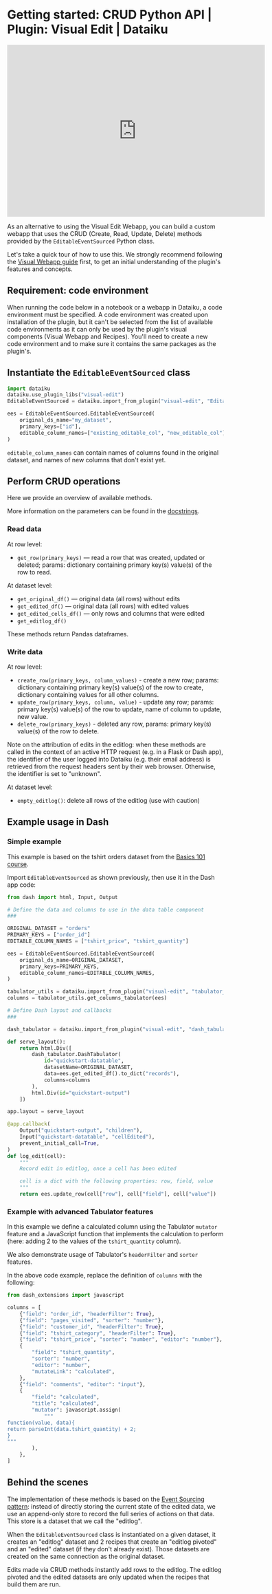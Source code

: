# Getting started: CRUD Python API | Plugin: Visual Edit | Dataiku

<iframe src="https://www.loom.com/embed/3d899ce5f7544850abe91d088b969331" frameborder="0" webkitallowfullscreen="" mozallowfullscreen="" allowfullscreen="" style="height: 400px; width: 600px"></iframe>

As an alternative to using the Visual Edit Webapp, you can build a custom webapp that uses the CRUD (Create, Read, Update, Delete) methods provided by the `EditableEventSourced` Python class.

Let's take a quick tour of how to use this. We strongly recommend following the [Visual Webapp guide](get-started) first, to get an initial understanding of the plugin's features and concepts.

## Requirement: code environment

When running the code below in a notebook or a webapp in Dataiku, a code environment must be specified. A code environment was created upon installation of the plugin, but it can't be selected from the list of available code environments as it can only be used by the plugin's visual components (Visual Webapp and Recipes). You'll need to create a new code environment and to make sure it contains the same packages as the plugin's.

## Instantiate the `EditableEventSourced` class

```python
import dataiku
dataiku.use_plugin_libs("visual-edit")
EditableEventSourced = dataiku.import_from_plugin("visual-edit", "EditableEventSourced")
```

```python
ees = EditableEventSourced.EditableEventSourced(
    original_ds_name="my_dataset",
    primary_keys=["id"],
    editable_column_names=["existing_editable_col", "new_editable_col"]
)
```

`editable_column_names` can contain names of columns found in the original dataset, and names of new columns that don't exist yet.

## Perform CRUD operations

Here we provide an overview of available methods.

More information on the parameters can be found in the [docstrings](backend/).

### Read data

At row level:

* `get_row(primary_keys)` — read a row that was created, updated or deleted; params: dictionary containing primary key(s) value(s) of the row to read.

At dataset level:

* `get_original_df()` — original data (all rows) without edits
* `get_edited_df()` — original data (all rows) with edited values
* `get_edited_cells_df()` — only rows and columns that were edited
* `get_editlog_df()`

These methods return Pandas dataframes.

### Write data

At row level:

* `create_row(primary_keys, column_values)` - create a new row; params: dictionary containing primary key(s) value(s) of the row to create, dictionary containing values for all other columns.
* `update_row(primary_keys, column, value)` - update any row; params: primary key(s) value(s) of the row to update, name of column to update, new value.
* `delete_row(primary_keys)` - deleted any row, params: primary key(s) value(s) of the row to delete.

Note on the attribution of edits in the editlog: when these methods are called in the context of an active HTTP request (e.g. in a Flask or Dash app), the identifier of the user logged into Dataiku (e.g. their email address) is retrieved from the request headers sent by their web browser. Otherwise, the identifier is set to "unknown".

At dataset level:

* `empty_editlog()`: delete all rows of the editlog (use with caution)

## Example usage in Dash

### Simple example

This example is based on the tshirt orders dataset from the [Basics 101 course](https://academy.dataiku.com/basics-101).

Import `EditableEventSourced` as shown previously, then use it in the Dash app code:

```python
from dash import html, Input, Output

# Define the data and columns to use in the data table component
###

ORIGINAL_DATASET = "orders"
PRIMARY_KEYS = ["order_id"]
EDITABLE_COLUMN_NAMES = ["tshirt_price", "tshirt_quantity"]

ees = EditableEventSourced.EditableEventSourced(
    original_ds_name=ORIGINAL_DATASET,
    primary_keys=PRIMARY_KEYS,
    editable_column_names=EDITABLE_COLUMN_NAMES,
)

tabulator_utils = dataiku.import_from_plugin("visual-edit", "tabulator_utils")
columns = tabulator_utils.get_columns_tabulator(ees)

# Define Dash layout and callbacks
###

dash_tabulator = dataiku.import_from_plugin("visual-edit", "dash_tabulator")

def serve_layout():
    return html.Div([
        dash_tabulator.DashTabulator(
            id="quickstart-datatable",
            datasetName=ORIGINAL_DATASET,
            data=ees.get_edited_df().to_dict("records"),
            columns=columns
        ),
        html.Div(id="quickstart-output")
    ])

app.layout = serve_layout

@app.callback(
    Output("quickstart-output", "children"),
    Input("quickstart-datatable", "cellEdited"),
    prevent_initial_call=True,
)
def log_edit(cell):
    """
    Record edit in editlog, once a cell has been edited

    cell is a dict with the following properties: row, field, value
    """
    return ees.update_row(cell["row"], cell["field"], cell["value"])
```

### Example with advanced Tabulator features

In this example we define a calculated column using the Tabulator `mutator` feature and a JavaScript function that implements the calculation to perform (here: adding 2 to the values of the `tshirt_quantity` column).

We also demonstrate usage of Tabulator's `headerFilter` and `sorter` features.

In the above code example, replace the definition of `columns` with the following:

```python
from dash_extensions import javascript

columns = [
    {"field": "order_id", "headerFilter": True},
    {"field": "pages_visited", "sorter": "number"},
    {"field": "customer_id", "headerFilter": True},
    {"field": "tshirt_category", "headerFilter": True},
    {"field": "tshirt_price", "sorter": "number", "editor": "number"},
    {
        "field": "tshirt_quantity",
        "sorter": "number",
        "editor": "number",
        "mutateLink": "calculated",
    },
    {"field": "comments", "editor": "input"},
    {
        "field": "calculated",
        "title": "calculated",
        "mutator": javascript.assign(
            """
function(value, data){
return parseInt(data.tshirt_quantity) + 2;
}
"""
        ),
    },
]
```

## Behind the scenes

The implementation of these methods is based on the [Event Sourcing pattern](https://learn.microsoft.com/en-us/azure/architecture/patterns/event-sourcing): instead of directly storing the current state of the edited data, we use an append-only store to record the full series of actions on that data. This store is a dataset that we call the "editlog".

When the `EditableEventSourced` class is instantiated on a given dataset, it creates an "editlog" dataset and 2 recipes that create an "editlog pivoted" and an "edited" dataset (if they don't already exist). Those datasets are created on the same connection as the original dataset.

Edits made via CRUD methods instantly add rows to the editlog. The editlog pivoted and the edited datasets are only updated when the recipes that build them are run.
